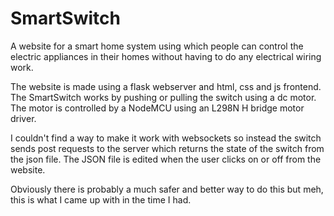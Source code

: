 # SmartSwitch
A website for a smart home system using which people can control the electric appliances in their homes without having to do any electrical wiring work. 

The website is made using a flask webserver and html, css and js frontend. The SmartSwitch works by pushing or pulling the switch using a dc motor. The motor is controlled by a NodeMCU using an L298N H bridge motor driver. 

I couldn't find a way to make it work with websockets so instead the switch sends post requests to the server which returns the state of the switch from the json file. The JSON file is edited when the user clicks on or off from the website. 

Obviously there is probably a much safer and better way to do this but meh, this is what I came up with in the time I had.